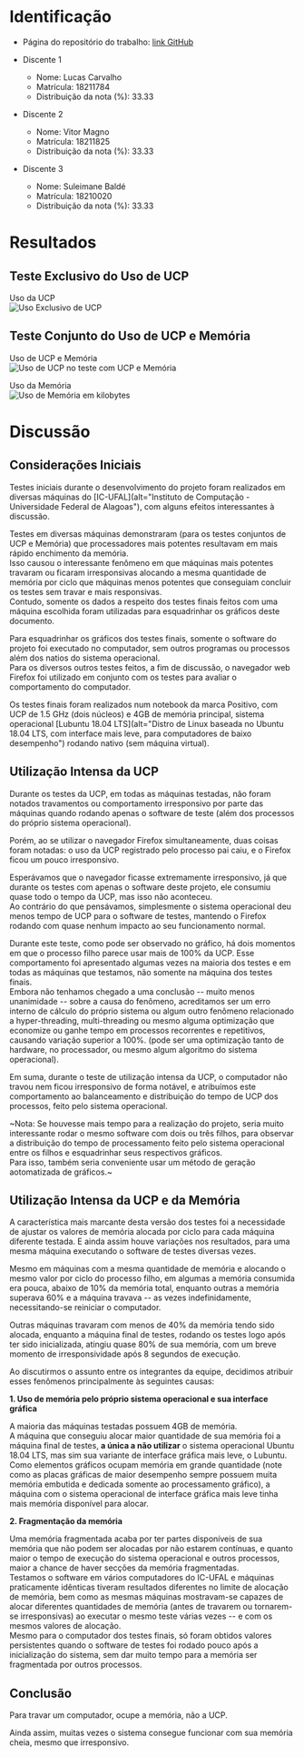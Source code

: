 # Identificação

* Página do repositório do trabalho: [link GitHub](https://github.com/kallyous/IntrCompAB2.1)

* Discente 1
	* Nome: Lucas Carvalho
	* Matrícula: 18211784
	* Distribuição da nota (%): 33.33
* Discente 2
	* Nome: Vitor Magno
	* Matrícula: 18211825
	* Distribuição da nota (%): 33.33
* Discente 3
	* Nome: Suleimane Baldé
	* Matrícula: 18210020
	* Distribuição da nota (%): 33.33
	
# Resultados

## Teste Exclusivo do Uso de UCP

Uso da UCP  
![Uso Exclusivo de UCP](https://i.imgur.com/OYpf0FI.png)
  
## Teste Conjunto do Uso de UCP e Memória

Uso de UCP e Memória  
![Uso de UCP no teste com UCP e Memória](https://i.imgur.com/MngPAJm.png)
  
Uso da Memória  
![Uso de Memória em kilobytes](https://i.imgur.com/bYJiDl7.png)

# Discussão

## Considerações Iniciais

Testes iniciais durante o desenvolvimento do projeto foram realizados em diversas máquinas do [IC-UFAL](alt="Instituto de Computação - Universidade Federal de Alagoas"), com alguns efeitos interessantes à discussão.

Testes em diversas máquinas demonstraram (para os testes conjuntos de UCP e Memória) que processadores mais potentes resultavam em mais rápido enchimento da memória.  
Isso causou o interessante fenômeno em que máquinas mais potentes travaram ou ficaram irresponsivas alocando a mesma quantidade de memória por ciclo que máquinas menos potentes que conseguiam concluir os testes sem travar e mais responsivas.  
Contudo, somente os dados a respeito dos testes finais feitos com uma máquina escolhida foram utilizadas para esquadrinhar os gráficos deste documento.

Para esquadrinhar os gráficos dos testes finais, somente o software do projeto foi executado no computador, sem outros programas ou processos além dos natios do sistema operacional.  
Para os diversos outros testes feitos, a fim de discussão, o navegador web Firefox foi utilizado em conjunto com os testes para avaliar o comportamento do computador.

Os testes finais foram realizados num notebook da marca Positivo, com UCP de 1.5 GHz (dois núcleos) e 4GB de memória principal, sistema operacional [Lubuntu 18.04 LTS](alt="Distro de Linux baseada no Ubuntu 18.04 LTS, com interface mais leve, para computadores de baixo desempenho") rodando nativo (sem máquina virtual).

## Utilização Intensa da UCP

Durante os testes da UCP, em todas as máquinas testadas, não foram notados travamentos ou comportamento irresponsivo por parte das máquinas quando rodando apenas o software de teste (além dos processos do próprio sistema operacional).

Porém, ao se utilizar o navegador Firefox simultaneamente, duas coisas foram notadas: o uso da UCP registrado pelo processo pai caiu, e o Firefox ficou um pouco irresponsivo.

Esperávamos que o navegador ficasse extremamente irresponsivo, já que durante os testes com apenas o software deste projeto, ele consumiu quase todo o tempo da UCP, mas isso não aconteceu.  
Ao contrário do que pensávamos, simplesmente o sistema operacional deu menos tempo de UCP para o software de testes, mantendo o Firefox rodando com quase nenhum impacto ao seu funcionamento normal.

Durante este teste, como pode ser observado no gráfico, há dois momentos em que o processo filho parece usar mais de 100% da UCP. Esse comportamento foi apresentado algumas vezes na maioria dos testes e em todas as máquinas que testamos, não somente na máquina dos testes finais.  
Embora não tenhamos chegado a uma conclusão -- muito menos unanimidade -- sobre a causa do fenômeno, acreditamos ser um erro interno de cálculo do próprio sistema ou algum outro fenômeno relacionado a hyper-threading, multi-threading ou mesmo alguma optimização que economize ou ganhe tempo em processos recorrentes e repetitivos, causando variação superior a 100%. (pode ser uma optimização tanto de hardware, no processador, ou mesmo algum algoritmo do sistema operacional).

Em suma, durante o teste de utilização intensa da UCP, o computador não travou nem ficou irresponsivo de forma notável, e atribuímos este comportamento ao balanceamento e distribuição do tempo de UCP dos processos, feito pelo sistema operacional.

~Nota: Se houvesse mais tempo para a realização do projeto, seria muito interessante rodar o mesmo software com dois ou três filhos, para observar a distribuição do tempo de processamento feito pelo sistema operacional entre os filhos e esquadrinhar seus respectivos gráficos.  
Para isso, também seria conveniente usar um método de geração aotomatizada de gráficos.~

## Utilização Intensa da UCP e da Memória

A característica mais marcante desta versão dos testes foi a necessidade de ajustar os valores de memória alocada por ciclo para cada máquina diferente testada. E ainda assim houve variações nos resultados, para uma mesma máquina executando o software de testes diversas vezes.

Mesmo em máquinas com a mesma quantidade de memória e alocando o mesmo valor por ciclo do processo filho, em algumas a memória consumida era pouca, abaixo de 10% da memória total, enquanto outras a memória superava 60% e a máquina travava -- as vezes indefinidamente, necessitando-se reiniciar o computador.

Outras máquinas travaram com menos de 40% da memória tendo sido alocada, enquanto a máquina final de testes, rodando os testes logo após ter sido inicializada, atingiu quase 80% de sua memória, com um breve momento de irresponsividade após 8 segundos de execução.

Ao discutirmos o assunto entre os integrantes da equipe, decidimos atribuir esses fenômenos principalmente às seguintes causas:

**1. Uso de memória pelo próprio sistema operacional e sua interface gráfica**

A maioria das máquinas testadas possuem 4GB de memória.  
A máquina que conseguiu alocar maior quantidade de sua memória foi a máquina final de testes, **a única a não utilizar** o sistema operacional Ubuntu 18.04 LTS, mas sim sua variante de interface gráfica mais leve, o Lubuntu.  
Como elementos gráficos ocupam memória em grande quantidade (note como as placas gráficas de maior desempenho sempre possuem muita memória embutida e dedicada somente ao processamento gráfico), a máquina com o sistema operacional de interface gráfica mais leve tinha mais memória disponível para alocar.

**2. Fragmentação da memória**

Uma memória fragmentada acaba por ter partes disponíveis de sua memória que não podem ser alocadas por não estarem contínuas, e quanto maior o tempo de execução do sistema operacional e outros processos, maior a chance de haver secções da memória fragmentadas.  
Testamos o software em vários computadores do IC-UFAL e máquinas praticamente idênticas tiveram resultados diferentes no limite de alocação de memória, bem como as mesmas máquinas mostravam-se capazes de alocar diferentes quantidades de memória (antes de travarem ou tornarem-se irresponsivas) ao executar o mesmo teste várias vezes -- e com os mesmos valores de alocação.  
Mesmo para o computador dos testes finais, só foram obtidos valores persistentes quando o software de testes foi rodado pouco após a inicialização do sistema, sem dar muito tempo para a memória ser fragmentada por outros processos.

## Conclusão

Para travar um computador, ocupe a memória, não a UCP.

Ainda assim, muitas vezes o sistema consegue funcionar com sua memória cheia, mesmo que irresponsivo.
